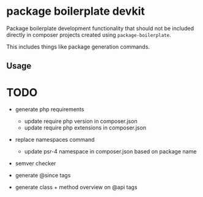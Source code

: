 # package boilerplate devkit

Package boilerplate development functionality that should not be included directly in composer projects created using `package-boilerplate`.

This includes things like package generation commands.

## Usage





# TODO

- generate php requirements
    - update require php version in composer.json
    - update require php extensions in composer.json

- replace namespaces command
    - update psr-4 namespace in composer.json based on package name

- semver checker
- generate @since tags
- generate class + method overview on @api tags
